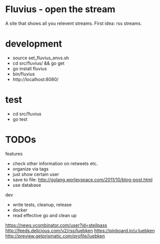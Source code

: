 # Fluvius - open the stream

A site that shows all you relevent streams. First idea: rss streams.

# development

* source set_fluvius_envs.sh
* cd src/fluvius/ && go get
* go install fluvius
* bin/fluvius
* http://localhost:8080/

# test
* cd src/fluvius
* go test

# TODOs

features
* check other information on retweets etc.
* organize via tags
* just show certain user
* save to file: http://golang.worleyspace.com/2011/10/blog-post.html
* use database

dev
* write tests, cleanup, release
* docker
* read effective go and clean up

https://news.ycombinator.com/user?id=steilpass
http://feeds.delicious.com/v2/rss/luebken
https://pinboard.in/u:luebken
http://preview.getprismatic.com/profile/luebken
